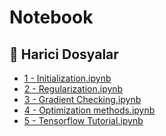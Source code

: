 # Notebook


<!--Index-->

## 📂 Harici Dosyalar

- [1 - Initialization.ipynb](./1%20-%20Initialization.ipynb)
- [2 - Regularization.ipynb](./2%20-%20Regularization.ipynb)
- [3 - Gradient Checking.ipynb](./3%20-%20Gradient%20Checking.ipynb)
- [4 - Optimization methods.ipynb](./4%20-%20Optimization%20methods.ipynb)
- [5 - Tensorflow Tutorial.ipynb](./5%20-%20Tensorflow%20Tutorial.ipynb)

<!--Index-->
